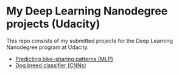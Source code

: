 # My Deep Learning Nanodegree projects (Udacity)

This repo consists of my submitted projects for the Deep Learning Nanodegree program at Udacity.

- [Predicting bike-sharing patterns (MLP)](https://github.com/josh31416/deep_learning__udacity/tree/master/predicting_bikesharing_patterns)
- [Dog breed classifier (CNNs)](https://github.com/josh31416/deep_learning__udacity/tree/master/dog_breed_classifier)
